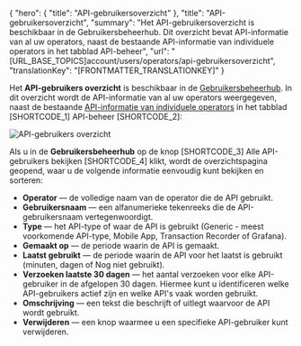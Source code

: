 {
  "hero": {
    "title": "API-gebruikersoverzicht"
  },
  "title": "API-gebruikersoverzicht",
  "summary": "Het API-gebruikersoverzicht is beschikbaar in de Gebruikersbeheerhub. Dit overzicht bevat API-informatie van al uw operators, naast de bestaande API-informatie van individuele operators in het tabblad API-beheer",
  "url": "[URL_BASE_TOPICS]account/users/operators/api-gebruikersoverzicht",
  "translationKey": "[FRONTMATTER_TRANSLATIONKEY]"
}

Het **API-gebruikers overzicht** is beschikbaar in de [Gebruikersbeheerhub]([LINK_URL_1]). In dit overzicht wordt de API-informatie van al uw operators weergegeven, naast de bestaande [API-informatie van individuele operators]([LINK_URL_2]) in het tabblad [SHORTCODE_1] API-beheer [SHORTCODE_2]:

![API-gebruikers overzicht]([LINK_URL_3])

Als u in de **Gebruikersbeheerhub** op de knop [SHORTCODE_3] Alle API-gebruikers bekijken [SHORTCODE_4] klikt, wordt de overzichtspagina geopend, waar u de volgende informatie eenvoudig kunt bekijken en sorteren:

- **Operator** — de volledige naam van de operator die de API gebruikt.
- **Gebruikersnaam** — een alfanumerieke tekenreeks die de API-gebruikersnaam vertegenwoordigt.
- **Type** — het API-type of waar de API is gebruikt (Generic - meest voorkomende API-type, Mobile App, Transaction Recorder of Grafana).
- **Gemaakt op** — de periode waarin de API is gemaakt.
- **Laatst gebruikt** — de periode waarin de API voor het laatst is gebruikt (minuten, dagen of Nog niet gebruikt).
- **Verzoeken laatste 30 dagen** —  het aantal verzoeken voor elke API-gebruiker in de afgelopen 30 dagen. Hiermee kunt u identificeren welke API-gebruikers actief zijn en welke API's vaak worden gebruikt.
- **Omschrijving** — een tekst die beschrijft of uitlegt waarvoor de API wordt gebruikt.
- **Verwijderen** — een knop waarmee u een specifieke API-gebruiker kunt verwijderen.